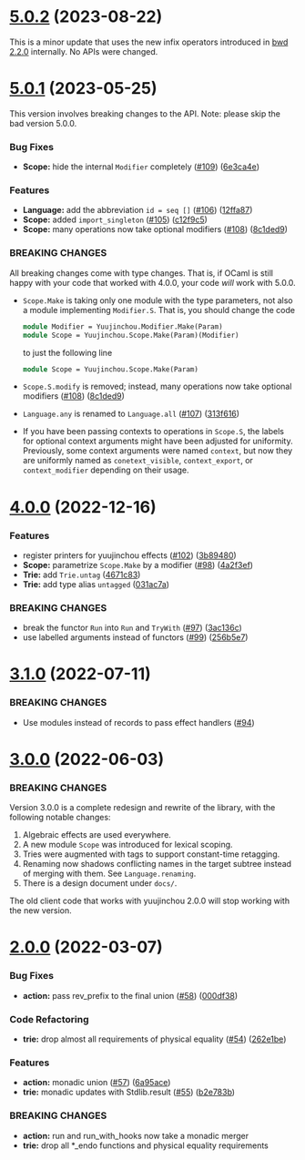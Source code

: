# [5.0.2](https://github.com/RedPRL/yuujinchou/compare/5.0.1...5.0.2) (2023-08-22)

This is a minor update that uses the new infix operators introduced in [bwd 2.2.0](https://ocaml.org/p/bwd/2.2.0) internally. No APIs were changed.

# [5.0.1](https://github.com/RedPRL/yuujinchou/compare/4.0.0...5.0.1) (2023-05-25)

This version involves breaking changes to the API. Note: please skip the bad version 5.0.0.

### Bug Fixes

- **Scope:** hide the internal `Modifier` completely ([#109](https://github.com/RedPRL/yuujinchou/issues/109)) ([6e3ca4e](https://github.com/RedPRL/yuujinchou/commit/6e3ca4ee4c3f1c91ff19f07a9050cdda43f66d9c))

### Features

- **Language:** add the abbreviation `id = seq []` ([#106](https://github.com/RedPRL/yuujinchou/issues/106)) ([12ffa87](https://github.com/RedPRL/yuujinchou/commit/12ffa8707f5331ef7e2956aa0b711483c65dfed8))
- **Scope:** added `import_singleton` ([#105](https://github.com/RedPRL/yuujinchou/issues/105)) ([c12f9c5](https://github.com/RedPRL/yuujinchou/commit/c12f9c5c6f36403c31832626e940bd310dc74578))
- **Scope:** many operations now take optional modifiers ([#108](https://github.com/RedPRL/yuujinchou/issues/108)) ([8c1ded9](https://github.com/RedPRL/yuujinchou/commit/8c1ded926de6b9944b5ca861bcf06990feebcf32))

### BREAKING CHANGES

All breaking changes come with type changes. That is, if OCaml is still happy with your code that worked with 4.0.0, your code _will_ work with 5.0.0.

- `Scope.Make` is taking only one module with the type parameters, not also a module implementing `Modifier.S`. That is, you should change the code

  ```ocaml
  module Modifier = Yuujinchou.Modifier.Make(Param)
  module Scope = Yuujinchou.Scope.Make(Param)(Modifier)
  ```

  to just the following line

  ```ocaml
  module Scope = Yuujinchou.Scope.Make(Param)
  ```

- `Scope.S.modify` is removed; instead, many operations now take optional modifiers ([#108](https://github.com/RedPRL/yuujinchou/issues/108)) ([8c1ded9](https://github.com/RedPRL/yuujinchou/commit/8c1ded926de6b9944b5ca861bcf06990feebcf32))
- `Language.any` is renamed to `Language.all` ([#107](https://github.com/RedPRL/yuujinchou/issues/107)) ([313f616](https://github.com/RedPRL/yuujinchou/commit/313f6168072a35af4fafe6e9e02555b6b434850e))
- If you have been passing contexts to operations in `Scope.S`, the labels for optional context arguments might have been adjusted for uniformity. Previously, some context arguments were named `context`, but now they are uniformly named as `conetext_visible`, `context_export`, or `context_modifier` depending on their usage.

# [4.0.0](https://github.com/RedPRL/yuujinchou/compare/3.1.0...4.0.0) (2022-12-16)

### Features

- register printers for yuujinchou effects ([#102](https://github.com/RedPRL/yuujinchou/issues/102)) ([3b89480](https://github.com/RedPRL/yuujinchou/commit/3b89480eaa250ba9a2b7de6b3086342d2cfb1a0d))
- **Scope:** parametrize `Scope.Make` by a modifier ([#98](https://github.com/RedPRL/yuujinchou/issues/98)) ([4a2f3ef](https://github.com/RedPRL/yuujinchou/commit/4a2f3efb6ee565a18ac4ebef536e61214978b893))
- **Trie:** add `Trie.untag` ([4671c83](https://github.com/RedPRL/yuujinchou/commit/4671c83b24c83a7df136ae62c80f2ecca9d76b22))
- **Trie:** add type alias `untagged` ([031ac7a](https://github.com/RedPRL/yuujinchou/commit/031ac7aa1db3ac0ba1e0ba568fcc40fee3d2e2ae))

### BREAKING CHANGES

- break the functor `Run` into `Run` and `TryWith` ([#97](https://github.com/RedPRL/yuujinchou/issues/97)) ([3ac136c](https://github.com/RedPRL/yuujinchou/commit/3ac136ccb283e9f0795e6a13e351a12a01a56f92))
- use labelled arguments instead of functors ([#99](https://github.com/RedPRL/yuujinchou/issues/99)) ([256b5e7](https://github.com/RedPRL/yuujinchou/commit/256b5e726575d0912c28a1165ce49d9f6851dfda))

# [3.1.0](https://github.com/RedPRL/yuujinchou/compare/3.0.0...3.1.0) (2022-07-11)

### BREAKING CHANGES

- Use modules instead of records to pass effect handlers ([#94](https://github.com/RedPRL/yuujinchou/issues/94))

# [3.0.0](https://github.com/RedPRL/yuujinchou/compare/2.0.0...3.0.0) (2022-06-03)

### BREAKING CHANGES

Version 3.0.0 is a complete redesign and rewrite of the library, with the following notable changes:

1. Algebraic effects are used everywhere.
2. A new module `Scope` was introduced for lexical scoping.
3. Tries were augmented with tags to support constant-time retagging.
4. Renaming now shadows conflicting names in the target subtree instead of merging with them. See `Language.renaming`.
5. There is a design document under `docs/`.

The old client code that works with yuujinchou 2.0.0 will stop working with the new version.

# [2.0.0](https://github.com/RedPRL/yuujinchou/compare/1.0.0...2.0.0) (2022-03-07)

### Bug Fixes

- **action:** pass rev_prefix to the final union ([#58](https://github.com/RedPRL/yuujinchou/issues/58)) ([000df38](https://github.com/RedPRL/yuujinchou/commit/000df384e4cb75773ed25b185f7c2a3f86acfdaa))

### Code Refactoring

- **trie:** drop almost all requirements of physical equality ([#54](https://github.com/RedPRL/yuujinchou/issues/54)) ([262e1be](https://github.com/RedPRL/yuujinchou/commit/262e1be09fed1005e5ddf87cc9f3d7de6810d79c))

### Features

- **action:** monadic union ([#57](https://github.com/RedPRL/yuujinchou/issues/57)) ([6a95ace](https://github.com/RedPRL/yuujinchou/commit/6a95aceed8469cd55a380edd70ebaa2fe5e143ca))
- **trie:** monadic updates with Stdlib.result ([#55](https://github.com/RedPRL/yuujinchou/issues/55)) ([b2e783b](https://github.com/RedPRL/yuujinchou/commit/b2e783ba465865e0479a99ba9430e29b3956cc0d))

### BREAKING CHANGES

- **action:** run and run_with_hooks now take a monadic merger
- **trie:** drop all \*\_endo functions and physical equality requirements

